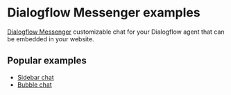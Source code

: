 # Dialogflow Messenger examples
[Dialogflow Messenger](https://cloud.google.com/dialogflow/cx/docs/concept/integration/dialogflow-messenger) customizable chat for your Dialogflow agent that can be embedded in your website.

## Popular examples
* [Sidebar chat](examples/sidebar)
* [Bubble chat](examples/bubble)